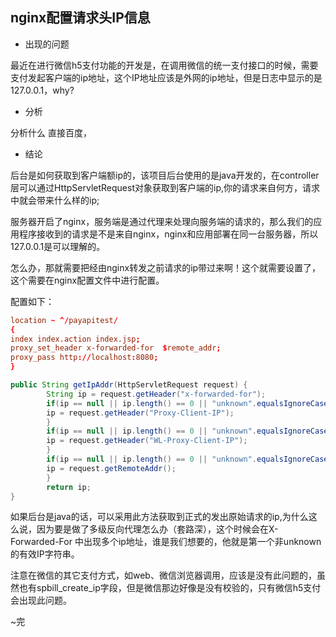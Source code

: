 ## nginx配置请求头IP信息

- 出现的问题

最近在进行微信h5支付功能的开发是，在调用微信的统一支付接口的时候，需要支付发起客户端的ip地址，这个IP地址应该是外网的ip地址，但是日志中显示的是127.0.0.1，why?

- 分析

分析什么      直接百度，

- 结论

后台是如何获取到客户端额ip的，该项目后台使用的是java开发的，在controller层可以通过HttpServletRequest对象获取到客户端的ip,你的请求来自何方，请求中就会带来什么样的ip;

服务器开启了nginx，服务端是通过代理来处理向服务端的请求的，那么我们的应用程序接收到的请求是不是来自nginx，nginx和应用部署在同一台服务器，所以127.0.0.1是可以理解的。

怎么办，那就需要把经由nginx转发之前请求的ip带过来啊！这个就需要设置了，这个需要在nginx配置文件中进行配置。

配置如下：

````conf
location ~ ^/payapitest/  
{  
index index.action index.jsp;  
proxy_set_header x-forwarded-for  $remote_addr;  
proxy_pass http://localhost:8080;  
}  
````
````java
public String getIpAddr(HttpServletRequest request) {
    	String ip = request.getHeader("x-forwarded-for");
    	if(ip == null || ip.length() == 0 || "unknown".equalsIgnoreCase(ip)) {
    	ip = request.getHeader("Proxy-Client-IP");
    	}
    	if(ip == null || ip.length() == 0 || "unknown".equalsIgnoreCase(ip)) {
    	ip = request.getHeader("WL-Proxy-Client-IP");
    	}
    	if(ip == null || ip.length() == 0 || "unknown".equalsIgnoreCase(ip)) {
    	ip = request.getRemoteAddr();
    	}
    	return ip;
}
````

如果后台是java的话，可以采用此方法获取到正式的发出原始请求的ip,为什么这么说，因为要是做了多级反向代理怎么办（套路深），这个时候会在X-Forwarded-For 中出现多个ip地址，谁是我们想要的，他就是第一个非unknown的有效IP字符串。

注意在微信的其它支付方式，如web、微信浏览器调用，应该是没有此问题的，虽然也有spbill_create_ip字段，但是微信那边好像是没有校验的，只有微信h5支付会出现此问题。

~完